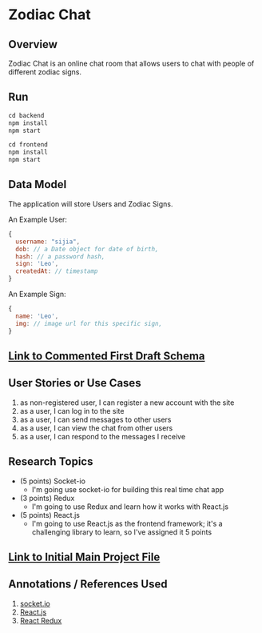 # Zodiac Chat

## Overview

Zodiac Chat is an online chat room that allows users to chat with people of different zodiac signs.

## Run

```javascript
cd backend
npm install
npm start

cd frontend
npm install
npm start
```

## Data Model

The application will store Users and Zodiac Signs.

An Example User:

```javascript
{
  username: "sijia",
  dob: // a Date object for date of birth,
  hash: // a password hash,
  sign: 'Leo',
  createdAt: // timestamp
}
```

An Example Sign:

```javascript
{
  name: 'Leo',
  img: // image url for this specific sign,
}
```

## [Link to Commented First Draft Schema](./backend/db.js)

## User Stories or Use Cases

1. as non-registered user, I can register a new account with the site
2. as a user, I can log in to the site
3. as a user, I can send messages to other users
4. as a user, I can view the chat from other users
5. as a user, I can respond to the messages I receive

## Research Topics

- (5 points) Socket-io
  - I'm going use socket-io for building this real time chat app
- (3 points) Redux
  - I'm going to use Redux and learn how it works with React.js
- (5 points) React.js
  - I'm going to use React.js as the frontend framework; it's a challenging library to learn, so I've assigned it 5 points

## [Link to Initial Main Project File](backend/app.js)

## Annotations / References Used

1. [socket.io](https://socket.io/get-started/chat/)
2. [React.js](https://reactjs.org/tutorial/tutorial.html)
3. [React Redux](https://react-redux.js.org/introduction/quick-start)
